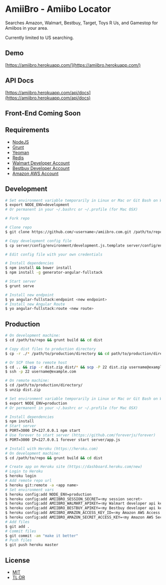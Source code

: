 AmiiBro - Amiibo Locator
==================

Searches Amazon, Walmart, Bestbuy, Target, Toys R Us, and Gamestop for Amiibos in your area.


Currently limited to US searching.


Demo
---------
[https://amiibro.herokuapp.com/](https://amiibro.herokuapp.com/)

API Docs
---------
[https://amiibro.herokuapp.com/api/docs](https://amiibro.herokuapp.com/api/docs)

Front-End Coming Soon
--------------------------------

Requirements
-------------------
* [NodeJS](http://nodejs.org/)
* [Grunt](http://gruntjs.com/)
* [Yeoman](http://yeoman.io/)
* [Redis](http://redis.io/)
* [Walmart Developer Account](https://developer.walmartlabs.com/)
* [Bestbuy Developer Account](https://developer.bestbuy.com/)
* [Amazon AWS Account](http://aws.amazon.com/)

Development
------------------

```bash
# Set environment variable temporarily in Linux or Mac or Git Bash on Windows
$ export NODE_ENV=development
# Or permanent in your ~/.bashrc or ~/.profile (for Mac OSX)

# Fork repo

# Clone repo
$ git clone https://github.com/<username>/amiibro.com.git /path/to/repo && cd /path/to/repo

# Copy development config file
$ cp server/config/environment/development.js.template server/config/environment/development.js

# Edit config file with your own credentials

# Install dependencies
$ npm install && bower install
$ npm install -g generator-angular-fullstack

# Start server
$ grunt serve

# Install new endpoint
$ yo angular-fullstack:endpoint <new endpoint>
# Install new Angular Route
$ yo angular-fullstack:route <new route>

```

Production
--------------

```bash
# On development machine:
$ cd /path/to/repo && grunt build && cd dist

# Copy dist files to production directory
$ cp -r ./* /path/to/production/directory && cd path/to/production/directory

# Or SCP them to remote host
$ cd .. && zip -r dist.zip dist/* && scp -P 22 dist.zip username@example.com:/path/to/production/directory/
$ ssh -p 22 username@example.com

# On remote machine:
$ cd /path/to/production/directory/
$ unzip dist.zip

# Set environment variable temporarily in Linux or Mac or Git Bash on Windows
$ export NODE_ENV=production
# Or permanent in your ~/.bashrc or ~/.profile (for Mac OSX)

# Install dependencies
$ npm install
# Start server
$ PORT=3000 IP=127.0.0.1 npm start
# Use forever to start server (https://github.com/foreverjs/forever)
$ PORT=3000 IP=127.0.0.1 forever start server/app.js

# Install with Heroku (https://heroku.com)
# On development machine:
$ cd /path/to/repo && grunt build && cd dist

# Create app on Heroku site (https://dashboard.heroku.com/new)
# Login to Heroku
$ heroku login
# Add remote repo url
$ heroku git:remote -a <app name>
# Set environment vars
$ heroku config:add NODE_ENV=production
$ heroku config:add AMIIBRO_SESSION_SECRET=<my session secret>
$ heroku config:add AMIIBRO_WALMART_APIKEY=<my Walmart developer api key>
$ heroku config:add AMIIBRO_BESTBUY_APIKEY=<my Bestbuy developer api key>
$ heroku config:add AMIIBRO_AMAZON_ACCESS_KEY_ID=<my Amazon AWS Access Key Id>
$ heroku config:add AMIIBRO_AMAZON_SECRET_ACCESS_KEY=<my Amazon AWS Secret Access Key>
# Add files
$ git add .
# Commit files
$ git commit -am "make it better"
# Push files
$ git push heroku master
```

License
----------

* [MIT](http://brutalhonesty.mit-license.org/)
* [TL;DR](https://tldrlegal.com/license/mit-license)